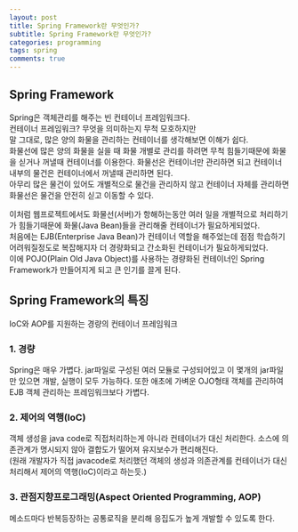 ```yaml
---
layout: post
title: Spring Framework란 무엇인가?
subtitle: Spring Framework란 무엇인가?
categories: programming
tags: spring
comments: true
---
```


## Spring Framework
Spring은 객체관리를 해주는 빈 컨테이너 프레임워크다.  
컨테이너 프레임워크? 무엇을 의미하는지 무척 모호하지만  
말 그대로, 많은 양의 화물을 관리하는 컨테이너를 생각해보면 이해가 쉽다.   
화물선에 많은 양의 화물을 실을 때 화물 개별로 관리를 하려면 무척 힘들기때문에 화물을 싣거나 꺼낼때 컨테이너를 이용한다. 
화물선은 컨테이너만 관리하면 되고 컨테이너 내부의 물건은 컨테이너에서 꺼낼때 관리하면 된다.   
아무리 많은 물건이 있어도 개별적으로 물건을 관리하지 않고 컨테이너 자체를 관리하면 화물선은 물건을 안전히 싣고 이동할 수 있다.  

이처럼 웹프로젝트에서도 화물선(서버)가 항해하는동안 여러 일을 개별적으로 처리하기가 힘들기때문에 화물(Java Bean)들을 관리해줄 컨테이너가 필요하게되었다.  
처음에는 EJB(Enterprise Java Bean)가 컨테이너 역할을 해주었는데 점점 학습하기 어려워질정도로 복잡해지자 더 경량화되고 간소화된 컨테이너가 필요하게되었다.  
이에 POJO(Plain Old Java Object)를 사용하는 경량화된 컨테이너인 Spring Framework가 만들어지게 되고 큰 인기를 끌게 된다.  


## Spring Framework의 특징
IoC와 AOP를 지원하는 경량의 컨테이너 프레임워크  

### 1. 경량
Spring은 매우 가볍다. jar파일로 구성된 여러 모듈로 구성되어있고 이 몇개의 jar파일만 있으면 개발, 실행이 모두 가능하다. 또한 애초에 가벼운 OJO형태 객체를 관리하여 EJB 객체 관리하는 프레임워크보다 가볍다.  
### 2. 제어의 역행(IoC)
객체 생성을 java code로 직접처리하는게 아니라 컨테이너가 대신 처리한다. 소스에 의존관계가 명시되지 않아 결합도가 떨어져 유지보수가 편리해진다.  
(원래 개발자가 직접 javacode로 처리했던 객체의 생성과 의존관계를 컨테이너가 대신 처리해서 제어의 역행(IoC)이라고 하는듯.)
### 3. 관점지향프로그래밍(Aspect Oriented Programming, AOP)
메소드마다 반복등장하는 공통로직을 분리해 응집도가 높게 개발할 수 있도록 한다. 